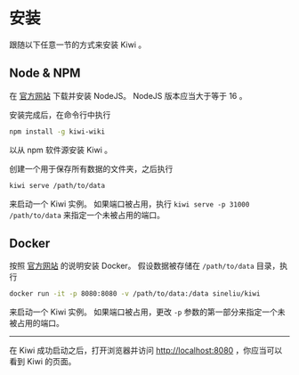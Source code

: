 # 安装

跟随以下任意一节的方式来安装 Kiwi 。

## Node & NPM

在 [官方网站](https://nodejs.org/) 下载并安装 NodeJS。 NodeJS 版本应当大于等于 16 。

安装完成后，在命令行中执行

```bash
npm install -g kiwi-wiki
```

以从 npm 软件源安装 Kiwi 。

创建一个用于保存所有数据的文件夹，之后执行

```bash
kiwi serve /path/to/data
```

来启动一个 Kiwi 实例。 如果端口被占用，执行 `kiwi serve -p 31000 /path/to/data` 来指定一个未被占用的端口。

## Docker

按照 [官方网站](https://www.docker.com/get-started/) 的说明安装 Docker。 假设数据被存储在 `/path/to/data` 目录，执行

```bash
docker run -it -p 8080:8080 -v /path/to/data:/data sineliu/kiwi
```

来启动一个 Kiwi 实例。 如果端口被占用，更改 `-p` 参数的第一部分来指定一个未被占用的端口。

<!-- ## Download Executable -->

<!-- ## Download Application -->

---

在 Kiwi 成功启动之后，打开浏览器并访问 [http://localhost:8080](http://localhost:8080) ，你应当可以看到 Kiwi 的页面。

